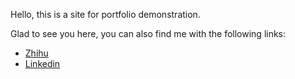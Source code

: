 <p>Hello, this is a site for portfolio demonstration. </p>
<p>Glad to see you here, you can also find me with the following links: </p>

<ul>
  <li> <a href = "https://www.zhihu.com/people/william-xie-37"> Zhihu </a></li>
  <li> <a href = "https://www.linkedin.com/in/williamzmx/"> Linkedin </a></li>
</ul>
